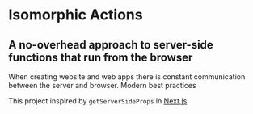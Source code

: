 # Isomorphic Actions

## A no-overhead approach to server-side functions that run from the browser

When creating website and web apps there is constant communication between the server and browser. Modern best practices 


This project inspired by `getServerSideProps` in [Next.js](http://nextjs.org/)